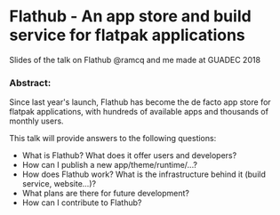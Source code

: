 # Flathub - An app store and build service for flatpak applications

Slides of the talk on Flathub @ramcq and me made at GUADEC 2018

### Abstract:

Since last year's launch, Flathub has become the de facto app store for flatpak applications, with hundreds of available apps and thousands of monthly users.

This talk will provide answers to the following questions:
- What is Flathub? What does it offer users and developers?
- How can I publish a new app/theme/runtime/...?
- How does Flathub work? What is the infrastructure behind it (build service, website...)?
- What plans are there for future development?
- How can I contribute to Flathub?


